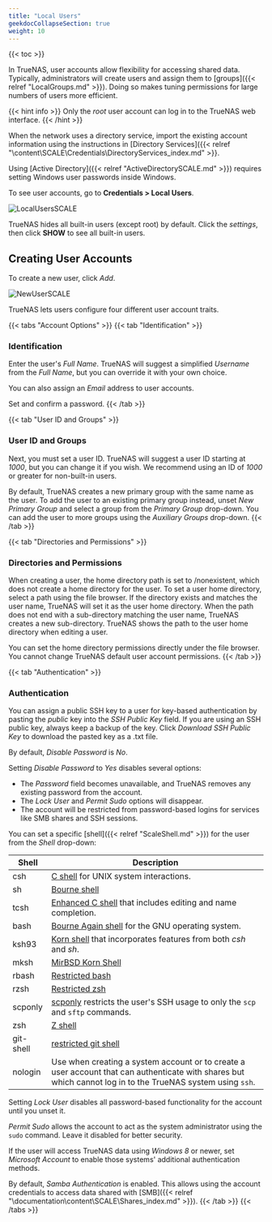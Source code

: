 ```yaml
---
title: "Local Users"
geekdocCollapseSection: true
weight: 10
---
```


{{< toc >}}

In TrueNAS, user accounts allow flexibility for accessing shared data.
Typically, administrators will create users and assign them to [groups]({{< relref "LocalGroups.md" >}}).
Doing so makes tuning permissions for large numbers of users more efficient.

{{< hint info >}}
Only the *root* user account can log in to the TrueNAS web interface.
{{< /hint >}}

When the network uses a directory service, import the existing account information using the instructions in [Directory Services]({{< relref "\content\SCALE\Credentials\DirectoryServices\_index.md" >}}.

Using [Active Directory]({{< relref "ActiveDirectorySCALE.md" >}}) requires setting Windows user passwords inside Windows.

To see user accounts, go to **Credentials > Local Users**.

![LocalUsersSCALE](/images/SCALE/LocalUsersSCALE.png "List of Local User Accounts")

TrueNAS hides all built-in users (except root) by default. Click the <i class="material-icons" aria-hidden="true">settings</i>, then click **SHOW** to see all built-in users.

## Creating User Accounts

To create a new user, click *Add*.

![NewUserSCALE](/images/SCALE/NewUserSCALE.png "Adding a New User Account")

TrueNAS lets users configure four different user account traits. 

{{< tabs "Account Options" >}}
{{< tab "Identification" >}}
### Identification

Enter the user's *Full Name*.
TrueNAS will suggest a simplified *Username* from the *Full Name*, but you can override it with your own choice.

You can also assign an *Email* address to user accounts.

Set and confirm a password.
{{< /tab >}}

{{< tab "User ID and Groups" >}}
### User ID and Groups

Next, you must set a user ID.
TrueNAS will suggest a user ID starting at *1000*, but you can change it if you wish.
We recommend using an ID of *1000* or greater for non-built-in users.

By default, TrueNAS creates a new primary group with the same name as the user.
To add the user to an existing primary group instead, unset *New Primary Group* and select a group from the *Primary Group* drop-down.
You can add the user to more groups using the *Auxiliary Groups* drop-down.
{{< /tab >}}

{{< tab "Directories and Permissions" >}}
### Directories and Permissions

When creating a user, the home directory path is set to <file>/nonexistent</file>, which does not create a home directory for the user.
To set a user home directory, select a path using the file browser.
If the directory exists and matches the user name, TrueNAS will set it as the user home directory.
When the path does not end with a sub-directory matching the user name, TrueNAS creates a new sub-directory.
TrueNAS shows the path to the user home directory when editing a user.

You can set the home directory permissions directly under the file browser. 
You cannot change TrueNAS default user account permissions.
{{< /tab >}}

{{< tab "Authentication" >}}
### Authentication
You can assign a public SSH key to a user for key-based authentication by pasting the *public* key into the *SSH Public Key* field.
If you are using an SSH public key, always keep a backup of the key.
Click *Download SSH Public Key* to download the pasted key as a <file>.txt</file> file.

By default, *Disable Password* is *No*.

Setting *Disable Password* to *Yes* disables several options: 
* The *Password* field becomes unavailable, and TrueNAS removes any existing password from the account.
* The *Lock User* and *Permit Sudo* options will disappear.
* The account will be restricted from password-based logins for services like SMB shares and SSH sessions.

You can set a specific [shell]({{< relref "ScaleShell.md" >}}) for the user from the *Shell* drop-down:

| Shell | Description |
|-------|-------------|
| csh	| [C shell](https://docs.freebsd.org/44doc/usd/04.csh/paper.html) for UNIX system interactions. |
| sh	| [Bourne shell](https://www.in-ulm.de/~mascheck/bourne/v7/) |
| tcsh	| [Enhanced C shell](https://www.tcsh.org) that includes editing and name completion. |
| bash	| [Bourne Again shell](https://www.gnu.org/software/bash/manual/bash.html) for the GNU operating system. |
| ksh93	| [Korn shell](http://www.kornshell.com) that incorporates features from both *csh* and *sh*. |
| mksh	| [MirBSD Korn Shell](https://www.mirbsd.org/mksh.htm) |
| rbash	| [Restricted bash](https://www.gnu.org/software/bash/manual/html_node/The-Restricted-Shell.html) |
| rzsh	| [Restricted zsh](https://www.csse.uwa.edu.au/programming/linux/zsh-doc/zsh_14.html) |
| scponly | [scponly](https://github.com/scponly/scponly/wiki) restricts the user's SSH usage to only the `scp` and `sftp` commands. |
| zsh	| [Z shell](http://zsh.sourceforge.net/) |
| git-shell | [restricted git shell](https://git-scm.com/docs/git-shell) |
| nologin | Use when creating a system account or to create a user account that can authenticate with shares but which cannot log in to the TrueNAS system using `ssh`.

Setting *Lock User* disables all password-based functionality for the account until you unset it.

*Permit Sudo* allows the account to act as the system administrator using the `sudo` command. Leave it disabled for better security.

If the user will access TrueNAS data using *Windows 8* or newer, set *Microsoft Account* to enable those systems' additional authentication methods.

By default, *Samba Authentication* is enabled.
This allows using the account credentials to access data shared with [SMB]({{< relref "\documentation\content\SCALE\Shares\_index.md" >}}).
{{< /tab >}}
{{< /tabs >}}